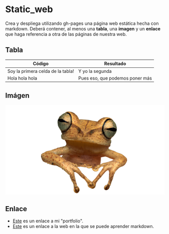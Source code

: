 # Static_web

  Crea y despliega utilizando gh-pages una página web estática hecha con markdown. Deberá contener, al menos una **tabla**, una **imagen** y un **enlace** que haga referencia a otra de las páginas de nuestra web.


## Tabla

  | Código                                   | Resultado                               |
  |------------------------------------------|-----------------------------------------|
  | Soy la primera celda de la tabla!        | Y yo la segunda                         |
  | Hola hola hola                           | Pues eso, que podemos poner más         |


## Imágen

  ![Imagen de una rana](media/ranapng.png)


## Enlace
  * [Este](https://vicvidcas.github.io/Portfolio_GP_test/) es un enlace a mi "portfolio".
  * [Este](https://guilleatm.github.io/github-light/markdown-syntax.html#4-enlaces) es un enlace a la web en la que se puede aprender markdown.
